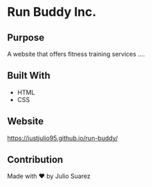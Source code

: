 # Run Buddy Inc.

## Purpose
A website that offers fitness training services ....

## Built With
* HTML
* CSS

## Website
https://justjulio95.github.io/run-buddy/

## Contribution
Made with ❤️ by Julio Suarez
